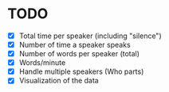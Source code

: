# TODO

- [x] Total time per speaker (including "silence")
- [x] Number of time a speaker speaks
- [x] Number of words per speaker (total)
- [x] Words/minute
- [x] Handle multiple speakers (Who parts)
- [x] Visualization of the data
